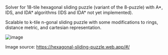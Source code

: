 Solver for 18-tile hexagonal sliding puzzle (variant of the 8-puzzle) with A*, IDS, and IDA* algorithms (IDS and IDA* not yet implemented).

Scalable to k-tile n-gonal sliding puzzle with some modifications to rings, distance metric, and cartesian representation.

![image](https://github.com/imbulana/hexagonal-sliding-puzzle/assets/58793447/a8466fcb-d81a-4fc1-93fd-4127176c2dc6)

Image source: https://hexagonal-sliding-puzzle.web.app/#/
